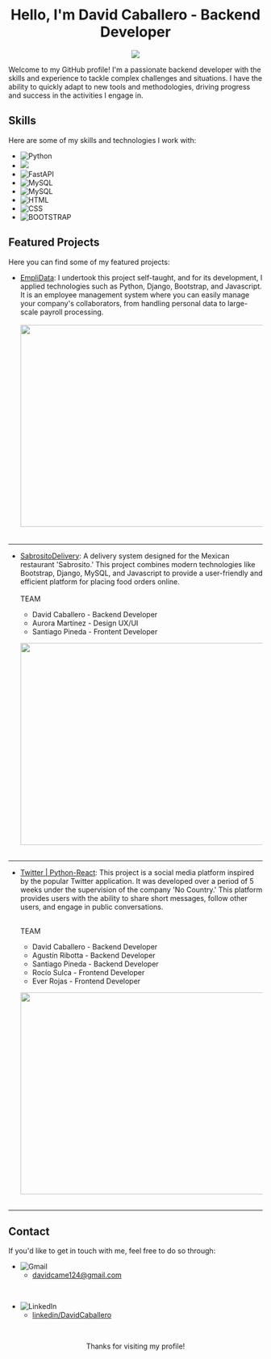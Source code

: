 <div align="center">
  <h1>Hello, I'm David Caballero - Backend Developer</h1>
</div>

<div align="center">
  <img src="https://media1.giphy.com/media/qgQUggAC3Pfv687qPC/giphy.gif?cid=ecf05e47j9pj5jo6r56vfzwb9e7j0kojay5ro6k60mwdedob&ep=v1_gifs_search&rid=giphy.gif&ct=g">
</div>


Welcome to my GitHub profile! I'm a passionate backend developer with the skills and experience to tackle complex challenges and situations. I have the ability to quickly adapt to new tools and methodologies, driving progress and success in the activities I engage in.

## Skills

Here are some of my skills and technologies I work with:

- <img alt="Python" src="https://img.shields.io/badge/Python%20-%2314354C.svg?style=plastic&logo=python&logoColor=white">
- <img src="https://img.shields.io/badge/django-%23092E20.svg?&style=plastic&logo=django&logoColor=white" />
- <img alt="FastAPI" src="https://img.shields.io/badge/FastAPI-white?logo=fastapi">
- <img alt="MySQL" src="https://img.shields.io/badge/mysql-%234479A1.svg?&style=plastic&logo=mysql&logoColor=white"/>
- <img alt="MySQL" src="https://img.shields.io/badge/-MongoDB-000?&logo=MongoDB"/>
- <img alt="HTML" src="https://img.shields.io/badge/HTML5%20-%23E34F26.svg?style=plastic&logo=html5&logoColor=white">
- <img alt="CSS" src="https://img.shields.io/badge/CSS%20-%231572B6.svg?style=plastic&logo=css3&logoColor=white">
- <img alt="BOOTSTRAP" src="https://img.shields.io/badge/-Bootstrap-05122A?style=flat&logo=bootstrap&logoColor=563D7C">

## Featured Projects

Here you can find some of my featured projects:

- [EmpliData](https://github.com/Caballero25/EmpliData-SySDjango): I undertook this project self-taught, and for its development, I applied technologies such as Python, Django, Bootstrap, and Javascript. It is an employee management system where you can easily manage your company's collaborators, from handling personal data to large-scale payroll processing. <br><br>
  <img src="https://media.discordapp.net/attachments/1085674144538034228/1150252535328808990/INICIO.png?ex=65f651a7&is=65e3dca7&hm=01b3d504e67c638d4f4fc3ea9f9a3aebb8dc26cef63a499516e4c21b51f2a4f0&=&format=webp&quality=lossless&width=787&height=447" width=700 height=400><br><br>
<hr>

- [SabrositoDelivery](https://github.com/No-Country/c12-17-t-python): A delivery system designed for the Mexican restaurant 'Sabrosito.' This project combines modern technologies like Bootstrap, Django, MySQL, and Javascript to provide a user-friendly and efficient platform for placing food orders online. <br><br>
TEAM
   - David Caballero - Backend Developer
   - Aurora Martínez - Design UX/UI
   - Santiago Pineda - Frontent Developer<br> 

   <img src="https://media.discordapp.net/attachments/1085674144538034228/1150254310052069447/image.png?ex=65f6534e&is=65e3de4e&hm=e6235a471420c59e081c521eba38e47ca62522ac8f921c463b06012cc96a652e&=&format=webp&quality=lossless&width=918&height=447" width=700 height=400><br><br>
<hr>

- [Twitter | Python-React](https://github.com/No-Country/s10-04-t-python-react-twitter): This project is a social media platform inspired by the popular Twitter application. It was developed over a period of 5 weeks under the supervision of the company 'No Country.' This platform provides users with the ability to share short messages, follow other users, and engage in public conversations. <br><br>

  TEAM
   - David Caballero - Backend Developer
   - Agustín Ribotta - Backend Developer
   - Santiago Pineda - Backend Developer
   - Rocío Sulca - Frontend Developer
   - Ever Rojas - Frontend Developer <br> 
   

   <img src="https://israelvalley.com/wp-content/uploads/2020/08/twitter-logo-1200x675.jpg" width=700 height=400><br><br>
<hr>


## Contact
If you'd like to get in touch with me, feel free to do so through:

- <img img src="https://img.shields.io/badge/gmail-%23EA4335.svg?style=plastic&logo=gmail&logoColor=white" alt="Gmail"/> <br>
  - <a href="mailto:davidcame124@gmail.com">davidcame124@gmail.com</a>

<br>

- <img src="https://img.shields.io/badge/linkedin-%230A66C2.svg?style=plastic&logo=linkedin&logoColor=white" alt="LinkedIn"/> <br>
  - <a href="https://www.linkedin.com/in/jos%C3%A9-david-caballero-mej%C3%ADa-207b13234/">linkedin/DavidCaballero</a>

<br>

<p align=center>Thanks for visiting my profile!</p>
